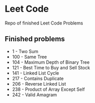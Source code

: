 # Leet Code
Repo of finished Leet Code Problems

## Finished problems
- 1 - Two Sum
- 100 - Same Tree
- 104 - Maximum Depth of Binary Tree
- 121 - Best Time to Buy and Sell Stock
- 141 - Linked List Cycle
- 217 - Contains Duplicate
- 206 - Reverse Linked List
- 238 - Product of Array Except Self
- 242 - Valid Amagram